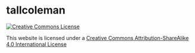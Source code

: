 # tallcoleman

[![Creative Commons License](https://i.creativecommons.org/l/by-sa/4.0/88x31.png)](http://creativecommons.org/licenses/by-sa/4.0/)

This website is licensed under a [Creative Commons Attribution-ShareAlike 4.0 International License](http://creativecommons.org/licenses/by-sa/4.0/)